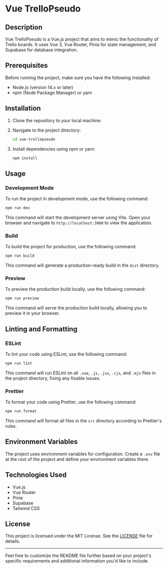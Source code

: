 # Vue TrelloPseudo

## Description

Vue TrelloPseudo is a Vue.js project that aims to mimic the functionality of Trello boards. It uses Vue 3, Vue Router, Pinia for state management, and Supabase for database integration.

## Prerequisites

Before running the project, make sure you have the following installed:

- Node.js (version 14.x or later)
- npm (Node Package Manager) or yarn

## Installation

1. Clone the repository to your local machine:


2. Navigate to the project directory:

    ```bash
    cd vue-trellopseudo
    ```

3. Install dependencies using npm or yarn:

    ```bash
    npm install
    ```

## Usage

### Development Mode

To run the project in development mode, use the following command:

```bash
npm run dev
```

This command will start the development server using Vite. Open your browser and navigate to `http://localhost:3000` to view the application.

### Build

To build the project for production, use the following command:

```bash
npm run build
```

This command will generate a production-ready build in the `dist` directory.

### Preview

To preview the production build locally, use the following command:

```bash
npm run preview
```

This command will serve the production build locally, allowing you to preview it in your browser.

## Linting and Formatting

### ESLint

To lint your code using ESLint, use the following command:

```bash
npm run lint
```

This command will run ESLint on all `.vue`, `.js`, `.jsx`, `.cjs`, and `.mjs` files in the project directory, fixing any fixable issues.

### Prettier

To format your code using Prettier, use the following command:

```bash
npm run format
```

This command will format all files in the `src` directory according to Prettier's rules.

## Environment Variables

The project uses environment variables for configuration. Create a `.env` file at the root of the project and define your environment variables there.

## Technologies Used

- Vue.js
- Vue Router
- Pinia
- Supabase
- Tailwind CSS

## License

This project is licensed under the MIT License. See the [LICENSE](LICENSE) file for details.

---

Feel free to customize the README file further based on your project's specific requirements and additional information you'd like to include.